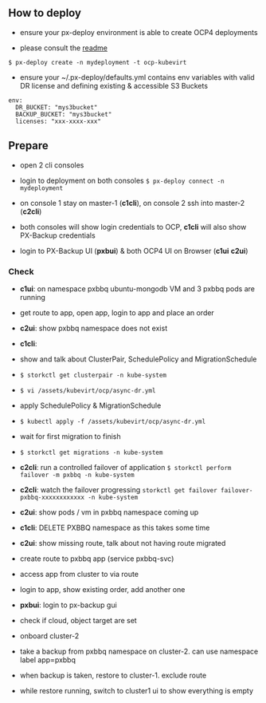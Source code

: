 ## How to deploy

* ensure your px-deploy environment is able to create OCP4 deployments 
 
* please consult the [readme](https://github.com/purestorage-openconnect/px-deploy?tab=readme-ov-file#notes-for-ocp4-on-aws)

```
$ px-deploy create -n mydeployment -t ocp-kubevirt
```

* ensure your ~/.px-deploy/defaults.yml contains env variables with valid DR license and defining existing & accessible S3 Buckets 

```
env:
  DR_BUCKET: "mys3bucket"
  BACKUP_BUCKET: "mys3bucket"
  licenses: "xxx-xxxx-xxx"
```

## Prepare

* open 2 cli consoles

* login to deployment on both consoles `$ px-deploy connect -n mydeployment`

* on console 1 stay on master-1 (**c1cli**), on console 2 ssh into master-2 (**c2cli**)

* both consoles will show login credentials to OCP, **c1cli** will also show PX-Backup credentials

* login to PX-Backup UI (**pxbui**) & both OCP4 UI on Browser (**c1ui** **c2ui**)

### Check

* **c1ui**: on namespace pxbbq ubuntu-mongodb VM and 3 pxbbq pods are running

* get route to app, open app, login to app and place an order

* **c2ui**: show pxbbq namespace does not exist


* **c1cli**: 

* show and talk about ClusterPair, SchedulePolicy and MigrationSchedule 

* `$ storkctl get clusterpair -n kube-system`

* `$ vi /assets/kubevirt/ocp/async-dr.yml`

* apply SchedulePolicy & MigrationSchedule 

* `$ kubectl apply -f /assets/kubevirt/ocp/async-dr.yml`

* wait for first migration to finish
 
* `$ storkctl get migrations -n kube-system`

* **c2cli**: run a controlled failover of application `$ storkctl perform failover -m pxbbq -n kube-system`

* **c2cli**: watch the failover progressing `storkctl get failover failover-pxbbq-xxxxxxxxxxxx -n kube-system`

* **c2ui**: show pods / vm in pxbbq namespace coming up

* **c1cli**: DELETE PXBBQ namespace as this takes some time

* **c2ui**: show missing route, talk about not having route migrated

* create route to pxbbq app (service pxbbq-svc)

* access app from cluster to via route

* login to app, show existing order, add another one

* **pxbui**: login to px-backup gui

* check if cloud, object target are set

* onboard cluster-2

* take a backup from pxbbq namespace on cluster-2. can use namespace label app=pxbbq

* when backup is taken, restore to cluster-1. exclude route

* while restore running, switch to cluster1 ui to show everything is empty
